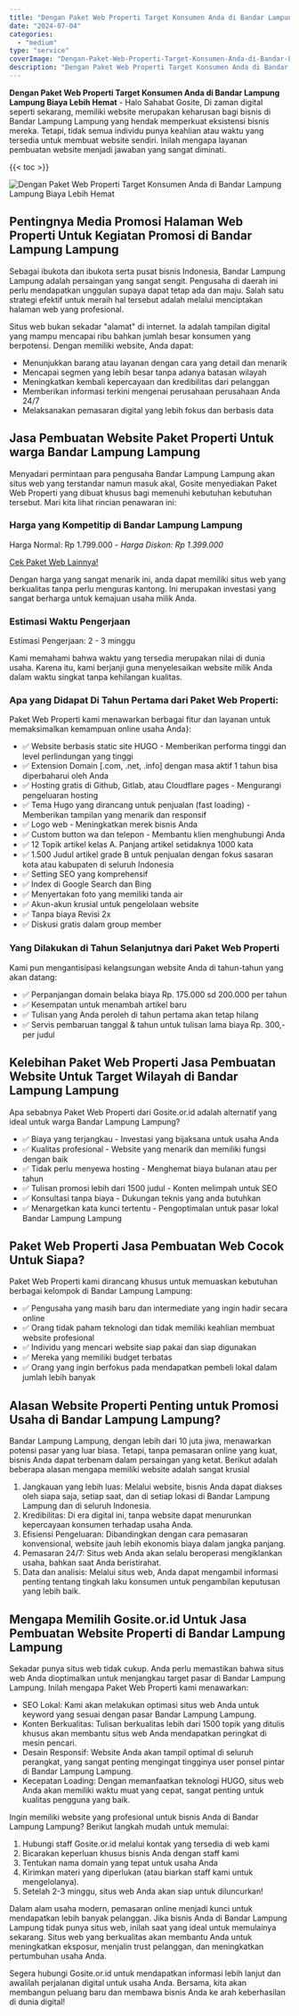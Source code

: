 ```yaml
---
title: "Dengan Paket Web Properti Target Konsumen Anda di Bandar Lampung Lampung Biaya Lebih Hemat"
date: "2024-07-04"
categories: 
  - "medium"
type: "service"
coverImage: "Dengan-Paket-Web-Properti-Target-Konsumen-Anda-di-Bandar-Lampung-Lampung-Biaya-Lebih-Hemat.png"
description: "Dengan Paket Web Properti Target Konsumen Anda di Bandar Lampung Lampung Biaya Lebih Hemat. Segera hubungi Gosite.or.id untuk mendapatkan informasi lebih lan..."
---
```


**Dengan Paket Web Properti Target Konsumen Anda di Bandar Lampung Lampung Biaya Lebih Hemat** - Halo Sahabat Gosite, Di zaman digital seperti sekarang, memiliki website merupakan keharusan bagi bisnis di Bandar Lampung Lampung yang hendak memperkuat eksistensi bisnis mereka. Tetapi, tidak semua individu punya keahlian atau waktu yang tersedia untuk membuat website sendiri. Inilah mengapa layanan pembuatan website menjadi jawaban yang sangat diminati.

{{< toc >}}

![Dengan Paket Web Properti Target Konsumen Anda di Bandar Lampung Lampung Biaya Lebih Hemat](/images/medium/Dengan-Paket-Web-Properti-Target-Konsumen-Anda-di-Bandar-Lampung-Lampung-Biaya-Lebih-Hemat.png)

## Pentingnya Media Promosi Halaman Web Properti Untuk Kegiatan Promosi di Bandar Lampung Lampung

Sebagai ibukota dan ibukota serta pusat bisnis Indonesia, Bandar Lampung Lampung adalah persaingan yang sangat sengit. Pengusaha di daerah ini perlu mendapatkan unggulan supaya dapat tetap ada dan maju. Salah satu strategi efektif untuk meraih hal tersebut adalah melalui menciptakan halaman web yang profesional.

Situs web bukan sekadar "alamat" di internet. Ia adalah tampilan digital yang mampu mencapai ribu bahkan jumlah besar konsumen yang berpotensi. Dengan memiliki website, Anda dapat:

- Menunjukkan barang atau layanan dengan cara yang detail dan menarik
- Mencapai segmen yang lebih besar tanpa adanya batasan wilayah
- Meningkatkan kembali kepercayaan dan kredibilitas dari pelanggan
- Memberikan informasi terkini mengenai perusahaan perusahaan Anda 24/7
- Melaksanakan pemasaran digital yang lebih fokus dan berbasis data

## Jasa Pembuatan Website Paket Properti Untuk warga Bandar Lampung Lampung

Menyadari permintaan para pengusaha Bandar Lampung Lampung akan situs web yang terstandar namun masuk akal, Gosite menyediakan Paket Web Properti yang dibuat khusus bagi memenuhi kebutuhan kebutuhan tersebut. Mari kita lihat rincian penawaran ini:

### Harga yang Kompetitip di Bandar Lampung Lampung

<a class="cta-button">Harga Normal: Rp 1.799.000 - <em>Harga Diskon: Rp 1.399.000</em></a>

<a href="/jasa-web/" class="cta-button">Cek Paket Web Lainnya!</a>

Dengan harga yang sangat menarik ini, anda dapat memiliki situs web yang berkualitas tanpa perlu menguras kantong. Ini merupakan investasi yang sangat berharga untuk kemajuan usaha milik Anda.

### Estimasi Waktu Pengerjaan

Estimasi Pengerjaan: 2 - 3 minggu

Kami memahami bahwa waktu yang tersedia merupakan nilai di dunia usaha. Karena itu, kami berjanji guna menyelesaikan website milik Anda dalam waktu singkat tanpa kehilangan kualitas.

### Apa yang Didapat Di Tahun Pertama dari Paket Web Properti:

Paket Web Properti kami menawarkan berbagai fitur dan layanan untuk memaksimalkan kemampuan online usaha Anda}:

- ✅ Website berbasis static site HUGO - Memberikan performa tinggi dan level perlindungan yang tinggi
- ✅ Extension Domain \[.com, .net, .info\] dengan masa aktif 1 tahun bisa diperbaharui oleh Anda
- ✅ Hosting gratis di Github, Gitlab, atau Cloudflare pages - Mengurangi pengeluaran hosting
- ✅ Tema Hugo yang dirancang untuk penjualan (fast loading) - Memberikan tampilan yang menarik dan responsif
- ✅ Logo web - Meningkatkan merek bisnis Anda
- ✅ Custom button wa dan telepon - Membantu klien menghubungi Anda
- ✅ 12 Topik artikel kelas A. Panjang artikel setidaknya 1000 kata
- ✅ 1.500 Judul artikel grade B untuk penjualan dengan fokus sasaran kota atau kabupaten di seluruh Indonesia
- ✅ Setting SEO yang komprehensif
- ✅ Index di Google Search dan Bing
- ✅ Menyertakan foto yang memiliki tanda air
- ✅ Akun-akun krusial untuk pengelolaan website
- ✅ Tanpa biaya Revisi 2x
- ✅ Diskusi gratis dalam group member

### Yang Dilakukan di Tahun Selanjutnya dari Paket Web Properti

Kami pun mengantisipasi kelangsungan website Anda di tahun-tahun yang akan datang:

- ✅ Perpanjangan domain belaka biaya Rp. 175.000 sd 200.000 per tahun
- ✅ Kesempatan untuk menambah artikel baru
- ✅ Tulisan yang Anda peroleh di tahun pertama akan tetap hilang
- ✅ Servis pembaruan tanggal & tahun untuk tulisan lama biaya Rp. 300,- per judul

## Kelebihan Paket Web Properti Jasa Pembuatan Website Untuk Target Wilayah di Bandar Lampung Lampung

Apa sebabnya Paket Web Properti dari Gosite.or.id adalah alternatif yang ideal untuk warga Bandar Lampung Lampung?

- ✅ Biaya yang terjangkau - Investasi yang bijaksana untuk usaha Anda
- ✅ Kualitas profesional - Website yang menarik dan memiliki fungsi dengan baik
- ✅ Tidak perlu menyewa hosting - Menghemat biaya bulanan atau per tahun
- ✅ Tulisan promosi lebih dari 1500 judul - Konten melimpah untuk SEO
- ✅ Konsultasi tanpa biaya - Dukungan teknis yang anda butuhkan
- ✅ Menargetkan kata kunci tertentu - Pengoptimalan untuk pasar lokal Bandar Lampung Lampung

## Paket Web Properti Jasa Pembuatan Web Cocok Untuk Siapa?

Paket Web Properti kami dirancang khusus untuk memuaskan kebutuhan berbagai kelompok di Bandar Lampung Lampung:

- ✅ Pengusaha yang masih baru dan intermediate yang ingin hadir secara online
- ✅ Orang tidak paham teknologi dan tidak memiliki keahlian membuat website profesional
- ✅ Individu yang mencari website siap pakai dan siap digunakan
- ✅ Mereka yang memiliki budget terbatas
- ✅ Orang yang ingin berfokus pada mendapatkan pembeli lokal dalam jumlah lebih banyak

## Alasan Website Properti Penting untuk Promosi Usaha di Bandar Lampung Lampung?

Bandar Lampung Lampung, dengan lebih dari 10 juta jiwa, menawarkan potensi pasar yang luar biasa. Tetapi, tanpa pemasaran online yang kuat, bisnis Anda dapat terbenam dalam persaingan yang ketat. Berikut adalah beberapa alasan mengapa memiliki website adalah sangat krusial

1. Jangkauan yang lebih luas: Melalui website, bisnis Anda dapat diakses oleh siapa saja, setiap saat, dan di setiap lokasi di Bandar Lampung Lampung dan di seluruh Indonesia.
2. Kredibilitas: Di era digital ini, tanpa website dapat menurunkan kepercayaan konsumen terhadap usaha Anda.
3. Efisiensi Pengeluaran: Dibandingkan dengan cara pemasaran konvensional, website jauh lebih ekonomis biaya dalam jangka panjang.
4. Pemasaran 24/7: Situs web Anda akan selalu beroperasi mengiklankan usaha, bahkan saat Anda beristirahat.
5. Data dan analisis: Melalui situs web, Anda dapat mengambil informasi penting tentang tingkah laku konsumen untuk pengambilan keputusan yang lebih baik.

## Mengapa Memilih Gosite.or.id Untuk Jasa Pembuatan Website Properti di Bandar Lampung Lampung

Sekadar punya situs web tidak cukup. Anda perlu memastikan bahwa situs web Anda dioptimalkan untuk menjangkau target pasar di Bandar Lampung Lampung. Inilah mengapa Paket Web Properti kami menawarkan:

- SEO Lokal: Kami akan melakukan optimasi situs web Anda untuk keyword yang sesuai dengan pasar Bandar Lampung Lampung.
- Konten Berkualitas: Tulisan berkualitas lebih dari 1500 topik yang ditulis khusus akan membantu situs web Anda mendapatkan peringkat di mesin pencari.
- Desain Responsif: Website Anda akan tampil optimal di seluruh perangkat, yang sangat penting mengingat tingginya user ponsel pintar di Bandar Lampung Lampung.
- Kecepatan Loading: Dengan memanfaatkan teknologi HUGO, situs web Anda akan memiliki waktu muat yang cepat, sangat penting untuk kualitas pengguna yang baik.

Ingin memiliki website yang profesional untuk bisnis Anda di Bandar Lampung Lampung? Berikut langkah mudah untuk memulai:

1. Hubungi staff Gosite.or.id melalui kontak yang tersedia di web kami
2. Bicarakan keperluan khusus bisnis Anda dengan staff kami
3. Tentukan nama domain yang tepat untuk usaha Anda
4. Kirimkan materi yang diperlukan (atau biarkan staff kami untuk mengelolanya).
5. Setelah 2-3 minggu, situs web Anda akan siap untuk diluncurkan!

Dalam alam usaha modern, pemasaran online menjadi kunci untuk mendapatkan lebih banyak pelanggan. Jika bisnis Anda di Bandar Lampung Lampung tidak punya situs web, inilah saat yang ideal untuk memulainya sekarang. Situs web yang berkualitas akan membantu Anda untuk meningkatkan eksposur, menjalin trust pelanggan, dan meningkatkan pertumbuhan usaha Anda.

Segera hubungi Gosite.or.id untuk mendapatkan informasi lebih lanjut dan awalilah perjalanan digital untuk usaha Anda. Bersama, kita akan membangun peluang baru dan membawa bisnis Anda ke arah keberhasilan di dunia digital!